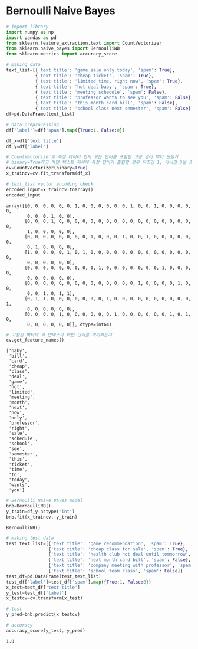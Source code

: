 # Bernoulli Naive Bayes


```python
# import library
import numpy as np
import pandas as pd
from sklearn.feature_extraction.text import CountVectorizer
from sklearn.naive_bayes import BernoulliNB
from sklearn.metrics import accuracy_score
```


```python
# making data
text_list=[{'text title': 'game sale only today', 'spam': True},
           {'text title': 'cheap ticket', 'spam': True},
           {'text title': 'limited time, right now', 'spam': True},
           {'text title': 'hot deal baby', 'spam': True},
           {'text title': 'meeting schedule', 'spam': False},
           {'text title': 'professor wants to see you', 'spam': False},
           {'text title': 'this month card bill', 'spam': False},
           {'text title': 'school class next semester', 'spam': False}]
df=pd.DataFrame(text_list)
```


```python
# data preprocessing
df['label']=df['spam'].map({True:1, False:0})

df_x=df['text title']
df_y=df['label']
```


```python
# CountVectorizer로 특정 데이터 안의 모든 단어를 포함한 고정 길이 벡터 만들기
# binary=True라고 하면 텍스트 제목에 특정 단어가 출현할 경우 무조건 1, 아니면 0을 갖도록 설정
cv=CountVectorizer(binary=True)
x_traincv=cv.fit_transform(df_x)
```


```python
# text_list vector encoding check
encoded_input=x_traincv.toarray()
encoded_input
```




    array([[0, 0, 0, 0, 0, 0, 1, 0, 0, 0, 0, 0, 0, 1, 0, 0, 1, 0, 0, 0, 0, 0,
            0, 0, 0, 1, 0, 0],
           [0, 0, 0, 1, 0, 0, 0, 0, 0, 0, 0, 0, 0, 0, 0, 0, 0, 0, 0, 0, 0, 0,
            1, 0, 0, 0, 0, 0],
           [0, 0, 0, 0, 0, 0, 0, 0, 1, 0, 0, 0, 1, 0, 0, 1, 0, 0, 0, 0, 0, 0,
            0, 1, 0, 0, 0, 0],
           [1, 0, 0, 0, 0, 1, 0, 1, 0, 0, 0, 0, 0, 0, 0, 0, 0, 0, 0, 0, 0, 0,
            0, 0, 0, 0, 0, 0],
           [0, 0, 0, 0, 0, 0, 0, 0, 0, 1, 0, 0, 0, 0, 0, 0, 0, 1, 0, 0, 0, 0,
            0, 0, 0, 0, 0, 0],
           [0, 0, 0, 0, 0, 0, 0, 0, 0, 0, 0, 0, 0, 0, 1, 0, 0, 0, 0, 1, 0, 0,
            0, 0, 1, 0, 1, 1],
           [0, 1, 1, 0, 0, 0, 0, 0, 0, 0, 1, 0, 0, 0, 0, 0, 0, 0, 0, 0, 0, 1,
            0, 0, 0, 0, 0, 0],
           [0, 0, 0, 0, 1, 0, 0, 0, 0, 0, 0, 1, 0, 0, 0, 0, 0, 0, 1, 0, 1, 0,
            0, 0, 0, 0, 0, 0]], dtype=int64)




```python
# 고정된 벡터의 각 인덱스가 어떤 단어를 의미하는지
cv.get_feature_names()
```




    ['baby',
     'bill',
     'card',
     'cheap',
     'class',
     'deal',
     'game',
     'hot',
     'limited',
     'meeting',
     'month',
     'next',
     'now',
     'only',
     'professor',
     'right',
     'sale',
     'schedule',
     'school',
     'see',
     'semester',
     'this',
     'ticket',
     'time',
     'to',
     'today',
     'wants',
     'you']




```python
# Bernoulli Naive Bayes model
bnb=BernoulliNB()
y_train=df_y.astype('int')
bnb.fit(x_traincv, y_train)
```




    BernoulliNB()




```python
# making test data
test_text_list=[{'text title': 'game recommendation', 'spam': True},
                {'text title': 'cheap class for sale', 'spam': True},
                {'text title': 'health club hot deal until tommorrow', 'spam': True},
                {'text title': 'next month card bill', 'spam': False},
                {'text title': 'company meeting with professor', 'spam': False},
                {'text title': 'school team class', 'spam': False}]
test_df=pd.DataFrame(test_text_list)
test_df['label']=test_df['spam'].map({True:1, False:0})
x_test=test_df['text title']
y_test=test_df['label']
x_testcv=cv.transform(x_test)
```


```python
# test
y_pred=bnb.predict(x_testcv)
```


```python
# accuracy
accuracy_score(y_test, y_pred)
```




    1.0


